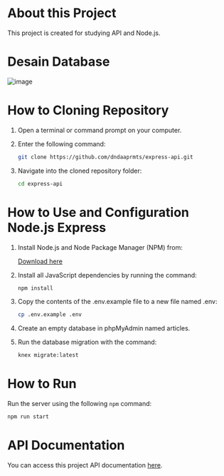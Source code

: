 # About this Project
This project is created for studying API and Node.js.

# Desain Database 
![image](https://github.com/dndaaprmts/latihan-git-/assets/140226220/edca9ccf-09ef-47d1-8678-ec0a432a720c)

# How to Cloning Repository
1. Open a terminal or command prompt on your computer.
2. Enter the following command:
   
   ```bash
   git clone https://github.com/dndaaprmts/express-api.git
3. Navigate into the cloned repository folder:

   ```bash
   cd express-api 

# How to Use and Configuration Node.js Express
1. Install Node.js and Node Package Manager (NPM) from:
   
   [Download here](https://nodejs.org/en/download/)
2. Install all JavaScript dependencies by running the command:

   ```bash
   npm install 
3. Copy the contents of the .env.example file to a new file named .env:

   ```bash
   cp .env.example .env 
4. Create an empty database in phpMyAdmin named articles.
5. Run the database migration with the command:

   ```bash
   knex migrate:latest 

# How to Run
Run the server using the following `npm` command:

```bash
npm run start
```

# API Documentation
You can access this project API documentation [here](https://documenter.getpostman.com/view/29495277/2sA3BuV8V6).







